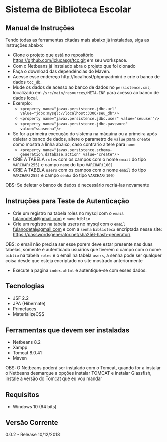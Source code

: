 # Sistema de Biblioteca Escolar

## Manual de Instruções
Tendo todas as ferramentas citadas mais abaixo já instaladas, siga as instruções abaixo:
- Clone o projeto que está no repositório https://github.com/lclucasgr/tcc.git em seu workspace.
- Com o Netbeans já instalado abra o projeto que foi clonado
- Faça o download das dependências do Maven.
- Acesse esse endereço http://localhost/phpmyadmin/ e crie o banco de dados `tcc_db`.
- Mude os dados de acesso ao banco de dados no `persistence.xml`, localizado em `/src/main/resources/META-INF` para acesso ao banco de dados local.
- Exemplo:
  - `<property name="javax.persistence.jdbc.url" value="jdbc:mysql://localhost:3306/seu_db"/>`
  - `<property name="javax.persistence.jdbc.user" value="seuuser"/>`
  - `<property name="javax.persistence.jdbc.password" value="suasenha"/>`
- Se for a primeira execução do sistema na máquina ou a primeira após deletar o banco de dados, altere o parametro de `value` para  `create` como mostra a linha abaixo, caso contrario altere para `none`
  - `<property name="javax.persistence.schema-generation.database.action" value="create"/>`
- CRIE A TABELA `roles` com os campos com o nome `email` do tipo `VARCHAR(255)` e campo `name` do tipo `VARCHAR(100)`
- CRIE A TABELA `users` com os campos com o nome `email` do tipo `VARCHAR(255)` e campo `senha` do tipo `VARCHAR(100)`

OBS: Se deletar o banco de dados é necessário recriá-las novamente

## Instruções para Teste de Autenticação
- Crie um registro na tabela roles no mysql com o `email` fulanodetal@gmail.com e `name` `biblio`
- Crie um registro na tabela users no mysql com o `email` fulanodetal@gmail.com e com a `senha` `biblioteca` encriptada nesse site: https://passwordsgenerator.net/sha256-hash-generator/

OBS: o email não precisa ser esse porem deve estar presente nas duas tabelas, somente é autenticado usuários que tiverem o campo com o nome `biblio` na tabela `roles` e o email na tabela `users`, a senha pode ser qualquer coisa desde que esteja encriptado no site mostrado anteriormente

- Execute a pagina `index.xhtml` e autentique-se com esses dados.

## Tecnologias
- JSF 2.2
- JPA (Hibernate)
- Primefaces
- MaterializeCSS

## Ferramentas que devem ser instaladas
- Netbeans 8.2
- Xampp
- Tomcat 8.0.41
- Maven

OBS: O Netbeans poderá ser instalado com o Tomcat, quando for a instalar o Netbeans desmarque a opções instalar TOMCAT e instalar Glassfish, instale a versão do Tomcat que eu vou mandar

## Requisitos 
- Windows 10 (64 bits)

## Versão Corrente
0.0.2 - Release 10/12/2018

